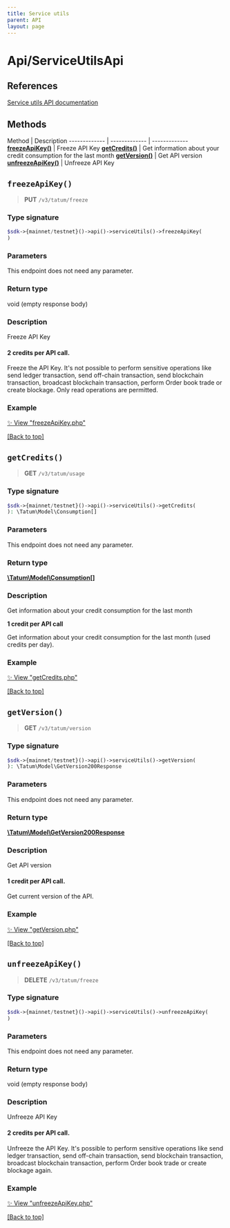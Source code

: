 ```yaml
---
title: Service utils
parent: API
layout: page
---
```


# Api/ServiceUtilsApi

## References

[Service utils API documentation](https://apidoc.tatum.io/tag/Service-utils/)

## Methods

Method | Description
------------- | ------------- | -------------
[**freezeApiKey()**](#freezeapikey) | Freeze API Key
[**getCredits()**](#getcredits) | Get information about your credit consumption for the last month
[**getVersion()**](#getversion) | Get API version
[**unfreezeApiKey()**](#unfreezeapikey) | Unfreeze API Key


## `freezeApiKey()`

> **PUT** `/v3/tatum/freeze`

### Type signature

```php
$sdk->{mainnet/testnet}()->api()->serviceUtils()->freezeApiKey(
)
```

### Parameters

This endpoint does not need any parameter.

### Return type

void (empty response body)

### Description

Freeze API Key

<h4>2 credits per API call.</h4>

Freeze the API Key. It's not possible to perform sensitive operations like send ledger transaction, send off-chain transaction, send blockchain transaction, broadcast blockchain transaction, perform Order book trade or create blockage. Only read operations are permitted.

### Example

[✨ View "freezeApiKey.php"](https://github.com/tatumio/tatum-php/blob/master/examples/Api/ServiceUtilsApi/freezeApiKey.php)

[[Back to top]](#top)



## `getCredits()`

> **GET** `/v3/tatum/usage`

### Type signature

```php
$sdk->{mainnet/testnet}()->api()->serviceUtils()->getCredits(
): \Tatum\Model\Consumption[]
```

### Parameters

This endpoint does not need any parameter.

### Return type

[**\Tatum\Model\Consumption[]**](../Model/Consumption.md)

### Description

Get information about your credit consumption for the last month

**1 credit per API call**

 Get information about your credit consumption for the last month (used credits per day).

### Example

[✨ View "getCredits.php"](https://github.com/tatumio/tatum-php/blob/master/examples/Api/ServiceUtilsApi/getCredits.php)

[[Back to top]](#top)



## `getVersion()`

> **GET** `/v3/tatum/version`

### Type signature

```php
$sdk->{mainnet/testnet}()->api()->serviceUtils()->getVersion(
): \Tatum\Model\GetVersion200Response
```

### Parameters

This endpoint does not need any parameter.

### Return type

[**\Tatum\Model\GetVersion200Response**](../Model/GetVersion200Response.md)

### Description

Get API version

<h4>1 credit per API call.</h4>

Get current version of the API.

### Example

[✨ View "getVersion.php"](https://github.com/tatumio/tatum-php/blob/master/examples/Api/ServiceUtilsApi/getVersion.php)

[[Back to top]](#top)



## `unfreezeApiKey()`

> **DELETE** `/v3/tatum/freeze`

### Type signature

```php
$sdk->{mainnet/testnet}()->api()->serviceUtils()->unfreezeApiKey(
)
```

### Parameters

This endpoint does not need any parameter.

### Return type

void (empty response body)

### Description

Unfreeze API Key

<h4>2 credits per API call.</h4>

Unfreeze the API Key. It's possible to perform sensitive operations like send ledger transaction, send off-chain transaction, send blockchain transaction, broadcast blockchain transaction, perform Order book trade or create blockage again.

### Example

[✨ View "unfreezeApiKey.php"](https://github.com/tatumio/tatum-php/blob/master/examples/Api/ServiceUtilsApi/unfreezeApiKey.php)

[[Back to top]](#top)

